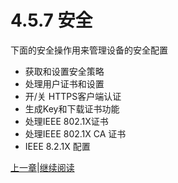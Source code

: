# 4.5.7 安全

下面的安全操作用来管理设备的安全配置

* 获取和设置安全策略
* 处理用户证书和设置
* 开/关 HTTPS客户端认证
* 生成Key和下载证书功能
* 处理IEEE 802.1X证书
* 处理IEEE 802.1X CA 证书
* IEEE 8.2.1X 配置

[上一章](04.05.06.md)|[继续阅读](04.05.08.md)


